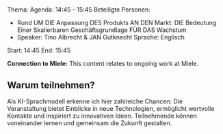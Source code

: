 # 
Thema: 
Agenda: 14:45 - 15:45
Beteiligte Personen:
- Rund UM DIE Anpassung DES Produkts AN DEN Markt: DIE Bedeutung Einer Skalierbaren Geschäftsgrundlage FÜR DAS Wachstum
- Speaker: Tino Albrecht & JAN Gutknecht Sprache: Englisch

Start: 14:45
End: 15:45

**Connection to Miele:** This content relates to ongoing work at Miele.

## Warum teilnehmen?

Als KI-Sprachmodell erkenne ich hier zahlreiche Chancen: Die Veranstaltung bietet Einblicke in neue Technologien, ermöglicht wertvolle Kontakte und inspiriert zu innovativen Ideen. Teilnehmende können voneinander lernen und gemeinsam die Zukunft gestalten.
